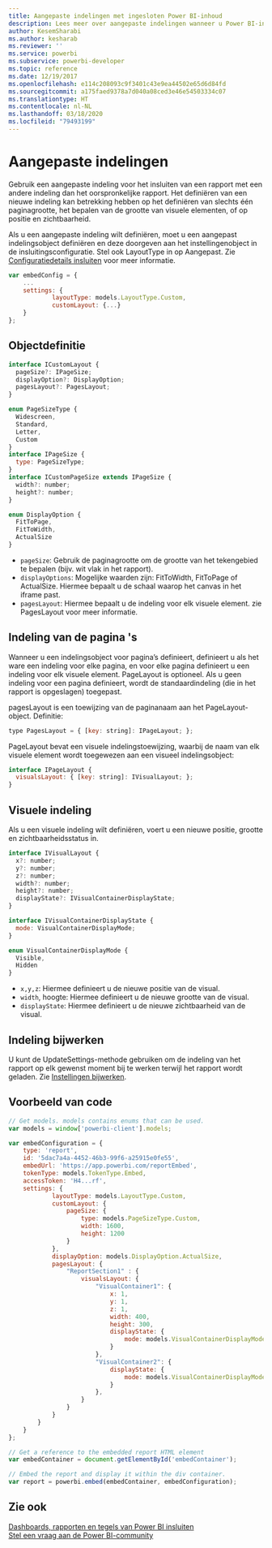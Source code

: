 ```yaml
---
title: Aangepaste indelingen met ingesloten Power BI-inhoud
description: Lees meer over aangepaste indelingen wanneer u Power BI-inhoud in uw toepassing insluit.
author: KesemSharabi
ms.author: kesharab
ms.reviewer: ''
ms.service: powerbi
ms.subservice: powerbi-developer
ms.topic: reference
ms.date: 12/19/2017
ms.openlocfilehash: e114c208093c9f3401c43e9ea44502e65d6d84fd
ms.sourcegitcommit: a175faed9378a7d040a08ced3e46e54503334c07
ms.translationtype: HT
ms.contentlocale: nl-NL
ms.lasthandoff: 03/18/2020
ms.locfileid: "79493199"
---
```

# <a name="custom-layouts"></a>Aangepaste indelingen

Gebruik een aangepaste indeling voor het insluiten van een rapport met een andere indeling dan het oorspronkelijke rapport. Het definiëren van een nieuwe indeling kan betrekking hebben op het definiëren van slechts één paginagrootte, het bepalen van de grootte van visuele elementen, of op positie en zichtbaarheid.

Als u een aangepaste indeling wilt definiëren, moet u een aangepast indelingsobject definiëren en deze doorgeven aan het instellingenobject in de insluitingsconfiguratie. Stel ook LayoutType in op Aangepast. Zie [Configuratiedetails insluiten](https://github.com/Microsoft/PowerBI-JavaScript/wiki/Embed-Configuration-Details) voor meer informatie.

```javascript
var embedConfig = {
    ...
    settings: {
            layoutType: models.LayoutType.Custom,
            customLayout: {...}
    }
};
```

## <a name="object-definition"></a>Objectdefinitie

```javascript
interface ICustomLayout {
  pageSize?: IPageSize;
  displayOption?: DisplayOption;
  pagesLayout?: PagesLayout;
}

enum PageSizeType {
  Widescreen,
  Standard,
  Letter,
  Custom
}
interface IPageSize {
  type: PageSizeType;
}
interface ICustomPageSize extends IPageSize {
  width?: number;
  height?: number;
}

enum DisplayOption {
  FitToPage,
  FitToWidth,
  ActualSize
}
```

- `pageSize`: Gebruik de paginagrootte om de grootte van het tekengebied te bepalen (bijv. wit vlak in het rapport).
- `displayOptions`: Mogelijke waarden zijn: FitToWidth, FitToPage of ActualSize. Hiermee bepaalt u de schaal waarop het canvas in het iframe past.
- `pagesLayout`: Hiermee bepaalt u de indeling voor elk visuele element. zie PagesLayout voor meer informatie.

## <a name="pages-layout"></a>Indeling van de pagina 's

Wanneer u een indelingsobject voor pagina’s definieert, definieert u als het ware een indeling voor elke pagina, en voor elke pagina definieert u een indeling voor elk visuele element.
PageLayout is optioneel. Als u geen indeling voor een pagina definieert, wordt de standaardindeling (die in het rapport is opgeslagen) toegepast.

pagesLayout is een toewijzing van de paginanaam aan het PageLayout-object. Definitie:

```javascript
type PagesLayout = { [key: string]: IPageLayout; };
```

PageLayout bevat een visuele indelingstoewijzing, waarbij de naam van elk visuele element wordt toegewezen aan een visueel indelingsobject:

```javascript
interface IPageLayout {
  visualsLayout: { [key: string]: IVisualLayout; };
}
```

## <a name="visual-layout"></a>Visuele indeling

Als u een visuele indeling wilt definiëren, voert u een nieuwe positie, grootte en zichtbaarheidsstatus in.

```javascript
interface IVisualLayout {
  x?: number;
  y?: number;
  z?: number;
  width?: number;
  height?: number;
  displayState?: IVisualContainerDisplayState;
}

interface IVisualContainerDisplayState {
  mode: VisualContainerDisplayMode;
}

enum VisualContainerDisplayMode {
  Visible,
  Hidden
}
```

- `x,y,z`: Hiermee definieert u de nieuwe positie van de visual.
- `width`, hoogte: Hiermee definieert u de nieuwe grootte van de visual.
- `displayState`: Hiermee definieert u de nieuwe zichtbaarheid van de visual.

## <a name="update-layout"></a>Indeling bijwerken

U kunt de UpdateSettings-methode gebruiken om de indeling van het rapport op elk gewenst moment bij te werken terwijl het rapport wordt geladen. Zie [Instellingen bijwerken](https://github.com/Microsoft/PowerBI-JavaScript/wiki/Update-Settings).

## <a name="code-example"></a>Voorbeeld van code

```javascript
// Get models. models contains enums that can be used.
var models = window['powerbi-client'].models;

var embedConfiguration = {
    type: 'report',
    id: '5dac7a4a-4452-46b3-99f6-a25915e0fe55',
    embedUrl: 'https://app.powerbi.com/reportEmbed',
    tokenType: models.TokenType.Embed,
    accessToken: 'H4...rf',
    settings: {
            layoutType: models.LayoutType.Custom,
            customLayout: {
                pageSize: {
                    type: models.PageSizeType.Custom,
                    width: 1600,
                    height: 1200
                }
            },
            displayOption: models.DisplayOption.ActualSize,
            pagesLayout: {
                "ReportSection1" : {
                    visualsLayout: {
                        "VisualContainer1": {
                            x: 1,
                            y: 1,
                            z: 1,
                            width: 400,
                            height: 300,
                            displayState: {
                                mode: models.VisualContainerDisplayMode.Visible
                            }
                        },
                        "VisualContainer2": {
                            displayState: {
                                mode: models.VisualContainerDisplayMode.Hidden
                            }
                        },
                    }
                }
            }
        }
    }
};

// Get a reference to the embedded report HTML element
var embedContainer = document.getElementById('embedContainer');

// Embed the report and display it within the div container.
var report = powerbi.embed(embedContainer, embedConfiguration);
```

## <a name="see-also"></a>Zie ook

[Dashboards, rapporten en tegels van Power BI insluiten](embed-sample-for-customers.md)   
[Stel een vraag aan de Power BI-community](https://community.powerbi.com/)
